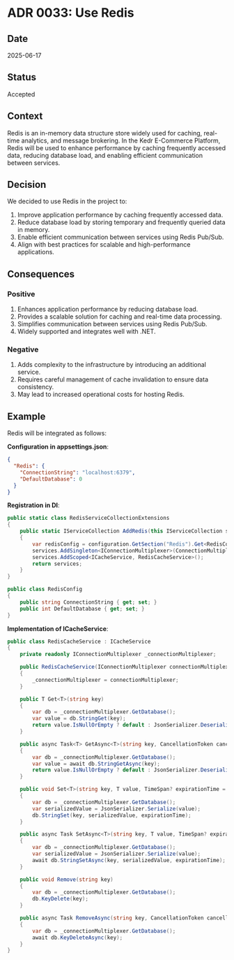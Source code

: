 # ADR 0033: Use Redis

## Date
2025-06-17

## Status
Accepted

## Context
Redis is an in-memory data structure store widely used for caching, real-time analytics, and message brokering. In the Kedr E-Commerce Platform, Redis will be used to enhance performance by caching frequently accessed data, reducing database load, and enabling efficient communication between services.

## Decision
We decided to use Redis in the project to:

1. Improve application performance by caching frequently accessed data.
2. Reduce database load by storing temporary and frequently queried data in memory.
3. Enable efficient communication between services using Redis Pub/Sub.
4. Align with best practices for scalable and high-performance applications.

## Consequences
### Positive
1. Enhances application performance by reducing database load.
2. Provides a scalable solution for caching and real-time data processing.
3. Simplifies communication between services using Redis Pub/Sub.
4. Widely supported and integrates well with .NET.

### Negative
1. Adds complexity to the infrastructure by introducing an additional service.
2. Requires careful management of cache invalidation to ensure data consistency.
3. May lead to increased operational costs for hosting Redis.

## Example
Redis will be integrated as follows:

**Configuration in appsettings.json**:
```json
{
  "Redis": {
    "ConnectionString": "localhost:6379",
    "DefaultDatabase": 0
  }
}
```

**Registration in DI**:
```csharp
public static class RedisServiceCollectionExtensions
{
    public static IServiceCollection AddRedis(this IServiceCollection services, IConfiguration configuration)
    {
        var redisConfig = configuration.GetSection("Redis").Get<RedisConfig>();
        services.AddSingleton<IConnectionMultiplexer>(ConnectionMultiplexer.Connect(redisConfig.ConnectionString));
        services.AddScoped<ICacheService, RedisCacheService>();
        return services;
    }
}

public class RedisConfig
{
    public string ConnectionString { get; set; }
    public int DefaultDatabase { get; set; }
}
```

**Implementation of ICacheService**:
```csharp
public class RedisCacheService : ICacheService
{
    private readonly IConnectionMultiplexer _connectionMultiplexer;

    public RedisCacheService(IConnectionMultiplexer connectionMultiplexer)
    {
        _connectionMultiplexer = connectionMultiplexer;
    }

    public T Get<T>(string key)
    {
        var db = _connectionMultiplexer.GetDatabase();
        var value = db.StringGet(key);
        return value.IsNullOrEmpty ? default : JsonSerializer.Deserialize<T>(value);
    }

    public async Task<T> GetAsync<T>(string key, CancellationToken cancellationToken = default)
    {
        var db = _connectionMultiplexer.GetDatabase();
        var value = await db.StringGetAsync(key);
        return value.IsNullOrEmpty ? default : JsonSerializer.Deserialize<T>(value);
    }

    public void Set<T>(string key, T value, TimeSpan? expirationTime = null)
    {
        var db = _connectionMultiplexer.GetDatabase();
        var serializedValue = JsonSerializer.Serialize(value);
        db.StringSet(key, serializedValue, expirationTime);
    }

    public async Task SetAsync<T>(string key, T value, TimeSpan? expirationTime = null, CancellationToken cancellationToken = default)
    {
        var db = _connectionMultiplexer.GetDatabase();
        var serializedValue = JsonSerializer.Serialize(value);
        await db.StringSetAsync(key, serializedValue, expirationTime);
    }

    public void Remove(string key)
    {
        var db = _connectionMultiplexer.GetDatabase();
        db.KeyDelete(key);
    }

    public async Task RemoveAsync(string key, CancellationToken cancellationToken = default)
    {
        var db = _connectionMultiplexer.GetDatabase();
        await db.KeyDeleteAsync(key);
    }
}
```
